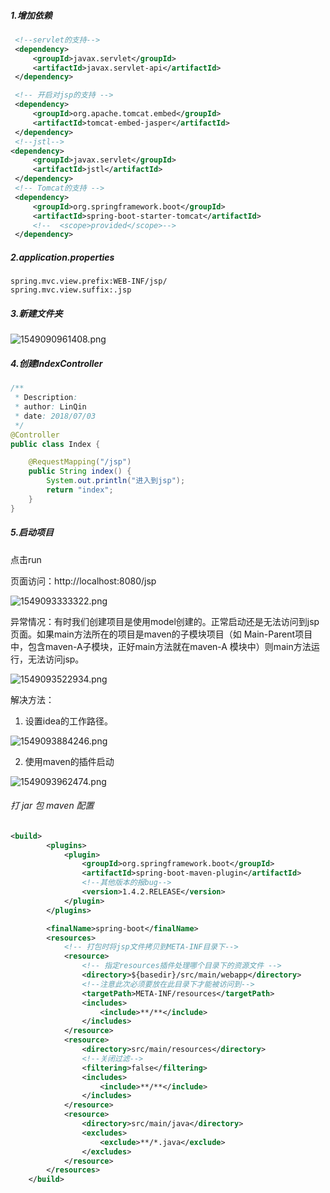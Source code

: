 ##### 1.增加依赖

```xml
 <!--servlet的支持-->
 <dependency>
     <groupId>javax.servlet</groupId>
     <artifactId>javax.servlet-api</artifactId>
 </dependency>

 <!-- 开启对jsp的支持 -->
 <dependency>
     <groupId>org.apache.tomcat.embed</groupId>
     <artifactId>tomcat-embed-jasper</artifactId>
 </dependency>
 <!--jstl-->
<dependency>
     <groupId>javax.servlet</groupId>
     <artifactId>jstl</artifactId>
 </dependency>
 <!-- Tomcat的支持 -->
 <dependency>
     <groupId>org.springframework.boot</groupId>
     <artifactId>spring-boot-starter-tomcat</artifactId>
     <!--  <scope>provided</scope>-->
 </dependency>
```



##### 2.application.properties

```properties
spring.mvc.view.prefix:WEB-INF/jsp/
spring.mvc.view.suffix:.jsp
```



##### 3.新建文件夹

![1549090961408.png](https://gitee.com/linqin07/pic/raw/master/1549090961408.png)



##### 4.创建IndexController

```java
/**
 * Description:
 * author: LinQin
 * date: 2018/07/03
 */
@Controller
public class Index {

    @RequestMapping("/jsp")
    public String index() {
        System.out.println("进入到jsp");
        return "index";
    }
}
```



##### 5.启动项目

点击run

页面访问：http://localhost:8080/jsp



![1549093333322.png](https://gitee.com/linqin07/pic/raw/master/1549093333322.png)



异常情况：有时我们创建项目是使用model创建的。正常启动还是无法访问到jsp页面。如果main方法所在的项目是maven的子模块项目（如 Main-Parent项目中，包含maven-A子模块，正好main方法就在maven-A 模块中）则main方法运行，无法访问jsp。

![1549093522934.png](https://gitee.com/linqin07/pic/raw/master/1549093522934.png)

解决方法：

1. 设置idea的工作路径。

![1549093884246.png](https://gitee.com/linqin07/pic/raw/master/1549093884246.png)

2. 使用maven的插件启动

![1549093962474.png](https://gitee.com/linqin07/pic/raw/master/1549093962474.png)



###### 打 jar 包 maven 配置

```xml
<build>
        <plugins>
            <plugin>
                <groupId>org.springframework.boot</groupId>
                <artifactId>spring-boot-maven-plugin</artifactId>
                <!--其他版本的报bug-->
                <version>1.4.2.RELEASE</version>
            </plugin>
        </plugins>

        <finalName>spring-boot</finalName>
        <resources>
            <!-- 打包时将jsp文件拷贝到META-INF目录下-->
            <resource>
                <!-- 指定resources插件处理哪个目录下的资源文件 -->
                <directory>${basedir}/src/main/webapp</directory>
                <!--注意此次必须要放在此目录下才能被访问到-->
                <targetPath>META-INF/resources</targetPath>
                <includes>
                    <include>**/**</include>
                </includes>
            </resource>
            <resource>
                <directory>src/main/resources</directory>
                <!--关闭过滤-->
                <filtering>false</filtering>
                <includes>
                    <include>**/**</include>
                </includes>
            </resource>
            <resource>
                <directory>src/main/java</directory>
                <excludes>
                    <exclude>**/*.java</exclude>
                </excludes>
            </resource>
        </resources>
    </build>
```